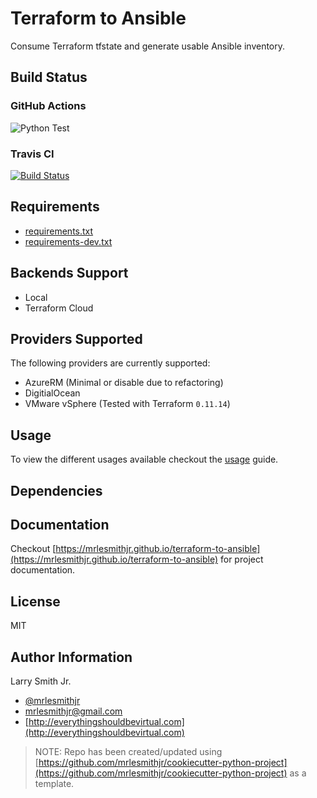 # Terraform to Ansible

Consume Terraform tfstate and generate usable Ansible inventory.

## Build Status

### GitHub Actions

![Python Test](https://github.com/mrlesmithjr/terraform-to-ansible/workflows/Python%20Test/badge.svg)

### Travis CI

[![Build Status](https://travis-ci.org/mrlesmithjr/terraform-to-ansible.svg?branch=master)](https://travis-ci.org/mrlesmithjr/terraform-to-ansible)

## Requirements

- [requirements.txt](requirements.txt)
- [requirements-dev.txt](requirements-dev.txt)

## Backends Support

- Local
- Terraform Cloud

## Providers Supported

The following providers are currently supported:

- AzureRM (Minimal or disable due to refactoring)
- DigitialOcean
- VMware vSphere (Tested with Terraform `0.11.14`)

## Usage

To view the different usages available checkout the [usage](USAGE.md) guide.

## Dependencies

## Documentation

Checkout [https://mrlesmithjr.github.io/terraform-to-ansible](https://mrlesmithjr.github.io/terraform-to-ansible) for project documentation.

## License

MIT

## Author Information

Larry Smith Jr.

- [@mrlesmithjr](https://twitter.com/mrlesmithjr)
- [mrlesmithjr@gmail.com](mailto:mrlesmithjr@gmail.com)
- [http://everythingshouldbevirtual.com](http://everythingshouldbevirtual.com)

> NOTE: Repo has been created/updated using [https://github.com/mrlesmithjr/cookiecutter-python-project](https://github.com/mrlesmithjr/cookiecutter-python-project) as a template.
